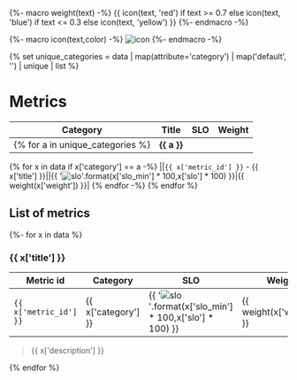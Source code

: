 {%- macro weight(text) -%}
    {{ icon(text, 'red') if text >= 0.7 else icon(text, 'blue') if text <= 0.3 else icon(text, 'yellow') }}
{%- endmacro -%}

{%- macro icon(text,color) -%}
    ![icon](https://img.shields.io/badge/{{text}}-{{color}})
{%- endmacro -%}

{% set unique_categories = data | map(attribute='category') | map('default', '') | unique | list %}

# Metrics

|**Category**|**Title**|**SLO**|**Weight**|
|--|--|--|--|
{% for a in unique_categories %}|**{{ a }}**||||
{% for x in data if x['category'] == a -%}
||`{{ x['metric_id'] }}` - {{ x['title'] }}||{{ '![slo](https://img.shields.io/badge/{:.2f}%-{:.2f}%-00B050?labelColor=FFC000)'.format(x['slo_min'] * 100,x['slo'] * 100) }}|{{ weight(x['weight']) }}|
{% endfor -%}
{% endfor %}

## List of metrics

{%- for x in data %}
### {{ x['title'] }}

|**Metric id**|**Category**|**SLO**|**Weight**|
|--|--|--|--|
|`{{ x['metric_id'] }}`|{{ x['category'] }}|{{ '![slo](https://img.shields.io/badge/{:.2f}%-{:.2f}%-00B050?labelColor=FFC000)'.format(x['slo_min'] * 100,x['slo'] * 100) }}|{{ weight(x['weight']) }}|

> {{ x['description'] }}

{% endfor %}